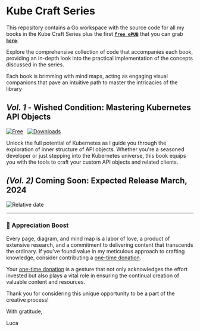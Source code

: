 # Kube Craft Series

This repository contains a Go workspace with the source code for all my books in the Kube Craft Series plus the first [**`free ePUB`**][1] that you can grab [**`here`**][1].

Explore the comprehensive collection of code that accompanies each book, providing an in-depth look into the practical implementation of the concepts discussed in the series.

Each book is brimming with mind maps, acting as engaging visual companions that pave an intuitive path to master the intricacies of the library

## _Vol. 1_ - Wished Condition: Mastering Kubernetes API Objects

[![Free](https://img.shields.io/badge/free-ePUB-white?style=flat-square&labelColor=green)][1] &nbsp; [![Downloads](https://img.shields.io/github/downloads/lucasepe/kube-craft-series/total?style=flat-square&labelColor=green&label=downloads&color=fff)][1]


Unlock the full potential of Kubernetes as I guide you through the exploration of inner structure of API objects. Whether you're a seasoned developer or just stepping into the Kubernetes universe, this book equips you with the tools to craft your custom API objects and related clients.


## _(Vol. 2)_ Coming Soon: Expected Release March, 2024

![Relative date](https://img.shields.io/date/1705755600?style=flat-square&label=the%20title%20will%20be%20revealed%20in&labelColor=ffc300&color=fff)


---

### 🚀 Appreciation Boost

Every page, diagram, and mind map is a labor of love, a product of extensive research, and a commitment to delivering content that transcends the ordinary. If you've found value in my meticulous approach to crafting knowledge, consider contributing a [one-time donation][2].

Your [one-time donation][2] is a gesture that not only acknowledges the effort invested but also plays a vital role in ensuring the continual creation of valuable content and resources.

Thank you for considering this unique opportunity to be a part of the creative process!

With gratitude,

Luca


[1]: https://github.com/lucasepe/kube-craft-series/releases/latest/download/wished-condition-mastering-kubernetes-api-objects.epub

[2]: https://github.com/sponsors/lucasepe